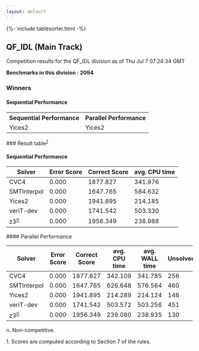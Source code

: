 ```yaml
---
layout: default
---
```

{%- include tablesorter.html -%}

##  QF_IDL (Main Track)

Competition results for the QF_IDL division as of Thu Jul 7 07:24:34 GMT

**Benchmarks in this division : 2094** 

### Winners
#### Sequential Performance
<table>
<tr>
<th class="center">Sequential Performance</th>
<th class="center">Parallel Performance</th>
</tr>
<tr class="center">
<td>Yices2</td>
<td>Yices2</td>
</tr>
</table>
### Result table<sup><a href="#fn1">1</a></sup>
 




#### Sequential Performance
<table id="sequential" class="result sorted">
<thead>
<tr>
<th class="center">Solver</th>
<th class="center">Error Score</th>
<th class="center">Correct Score</th>
<th class="center">avg. CPU time </th>
</tr>
</thead>
<tr>
<td>CVC4</td>
<td class="right">0.000</td>
<td class="right">1877.827</td>
<td class="right">341.976</td>
</tr>
<tr>
<td>SMTInterpol</td>
<td class="right">0.000</td>
<td class="right">1647.765</td>
<td class="right">584.632</td>
</tr>
<tr>
<td>Yices2</td>
<td class="right">0.000</td>
<td class="right">1941.895</td>
<td class="right">214.185</td>
</tr>
<tr>
<td>veriT-dev</td>
<td class="right">0.000</td>
<td class="right">1741.542</td>
<td class="right">503.330</td>
</tr>
<tr>
<td>z3<SUP><a href="#fn">n</a></SUP>
</td>
<td class="right">0.000</td>
<td class="right">1956.349</td>
<td class="right">238.988</td>
</tr>

</table>
#### Parallel Performance
<table id="parallel" class="result sorted">
<thead>
<tr>
<th class="center">Solver</th><th class="center">Error Score</th>
<th class="center">Correct Score</th>
<th class="center">avg. CPU time </th>
<th class="center">avg. WALL time </th>

<th class="center">Unsolved</th>
</tr>
</thead>
<tr>
<td>CVC4</td>
<td class="right">0.000</td>
<td class="right">1877.827</td>
<td class="right">342.109</td>
<td class="right">341.785</td>
<td class="right">256</td>
</tr>
<tr>
<td>SMTInterpol</td>
<td class="right">0.000</td>
<td class="right">1647.765</td>
<td class="right">626.648</td>
<td class="right">576.564</td>
<td class="right">460</td>
</tr>
<tr>
<td>Yices2</td>
<td class="right">0.000</td>
<td class="right">1941.895</td>
<td class="right">214.289</td>
<td class="right">214.124</td>
<td class="right">146</td>
</tr>
<tr>
<td>veriT-dev</td>
<td class="right">0.000</td>
<td class="right">1741.542</td>
<td class="right">503.572</td>
<td class="right">503.256</td>
<td class="right">451</td>
</tr>
<tr>
<td>z3<SUP><a href="#fn">n</a></SUP>
</td>
<td class="right">0.000</td>
<td class="right">1956.349</td>
<td class="right">239.080</td>
<td class="right">238.935</td>
<td class="right">130</td>
</tr>
</table>
<span id="fn"> n. Non-competitive.</span>

<span id="fn1"> 1. Scores are computed according to Section 7 of the rules.</span>


